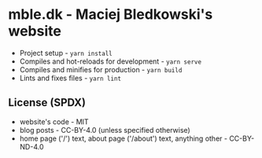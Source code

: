 # mble.dk - Maciej Bledkowski's website

- Project setup - `yarn install`
- Compiles and hot-reloads for development - `yarn serve`
- Compiles and minifies for production - `yarn build`
- Lints and fixes files - `yarn lint`

## License (SPDX)
- website's code - MIT
- blog posts - CC-BY-4.0 (unless specified otherwise)
- home page ('/') text, about page ('/about') text, anything other - CC-BY-ND-4.0

